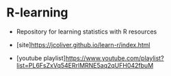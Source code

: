 # R-learning

* Repository for learning statistics with R
resources

* [site]https://jcoliver.github.io/learn-r/index.html
* [youtube playlist]https://www.youtube.com/playlist?list=PL6FsZxVq54ERrlMRNE5aq2qUFH042fbuM
